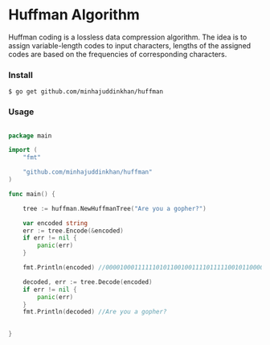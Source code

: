 # Huffman Algorithm

Huffman coding is a lossless data compression algorithm. The idea is to assign variable-length codes to input characters, lengths of the assigned codes are based on the frequencies of corresponding characters.

### Install

```$ go get github.com/minhajuddinkhan/huffman ```

### Usage

```go

package main

import (
	"fmt"

	"github.com/minhajuddinkhan/huffman"
)

func main() {

	tree := huffman.NewHuffmanTree("Are you a gopher?")

	var encoded string
	err := tree.Encode(&encoded)
	if err != nil {
		panic(err)
	}

	fmt.Println(encoded) //00001000111111010110010011110111110010110000100110111000101

	decoded, err := tree.Decode(encoded)
	if err != nil {
		panic(err)
	}
	fmt.Println(decoded) //Are you a gopher?
	

}


```
